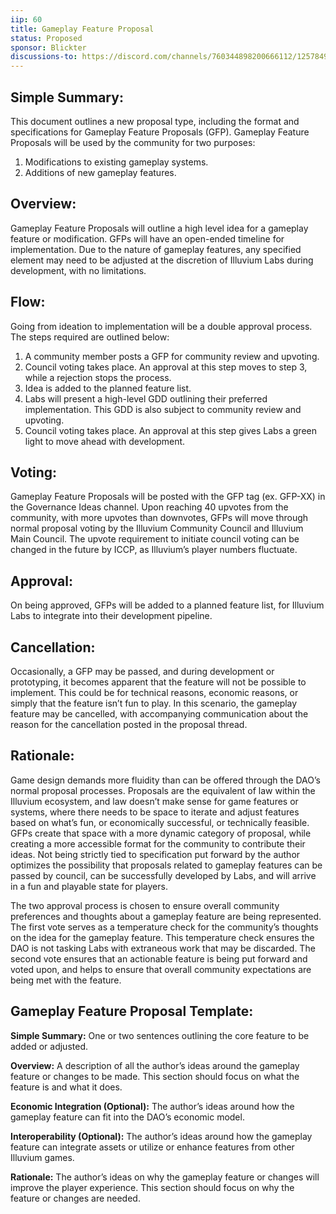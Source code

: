 ```yaml
---
iip: 60
title: Gameplay Feature Proposal
status: Proposed
sponsor: Blickter
discussions-to: https://discord.com/channels/760344898200666112/1257849182635425792
---
```


## Simple Summary:
This document outlines a new proposal type, including the format and specifications for Gameplay Feature Proposals (GFP). Gameplay Feature Proposals will be used by the community for two purposes:
1) Modifications to existing gameplay systems.
2) Additions of new gameplay features.

## Overview:
Gameplay Feature Proposals will outline a high level idea for a gameplay feature or modification. GFPs will have an open-ended timeline for implementation. Due to the nature of gameplay features, any specified element may need to be adjusted at the discretion of Illuvium Labs during development, with no limitations.

## Flow:
Going from ideation to implementation will be a double approval process. The steps required are outlined below:
1) A community member posts a GFP for community review and upvoting.
2) Council voting takes place. An approval at this step moves to step 3, while a rejection stops the process.
3) Idea is added to the planned feature list.
4) Labs will present a high-level GDD outlining their preferred implementation. This GDD is also subject to community review and upvoting.
5) Council voting takes place. An approval at this step gives Labs a green light to move ahead with development.

## Voting:
Gameplay Feature Proposals will be posted with the GFP tag (ex. GFP-XX) in the Governance Ideas channel. Upon reaching 40 upvotes from the community, with more upvotes than downvotes, GFPs will move through normal proposal voting by the Illuvium Community Council and Illuvium Main Council. The upvote requirement to initiate council voting can be changed in the future by ICCP, as Illuvium’s player numbers fluctuate.

## Approval:
On being approved, GFPs will be added to a planned feature list, for Illuvium Labs to integrate into their development pipeline.

## Cancellation:
Occasionally, a GFP may be passed, and during development or prototyping, it becomes apparent that the feature will not be possible to implement. This could be for technical reasons, economic reasons, or simply that the feature isn’t fun to play. In this scenario, the gameplay feature may be cancelled, with accompanying communication about the reason for the cancellation posted in the proposal thread.

## Rationale:
Game design demands more fluidity than can be offered through the DAO’s normal proposal processes. Proposals are the equivalent of law within the Illuvium ecosystem, and law doesn’t make sense for game features or systems, where there needs to be space to iterate and adjust features based on what’s fun, or economically successful, or technically feasible. GFPs create that space with a more dynamic category of proposal, while creating a more accessible format for the community to contribute their ideas. Not being strictly tied to specification put forward by the author optimizes the possibility that proposals related to gameplay features can be passed by council, can be successfully developed by Labs, and will arrive in a fun and playable state for players.

The two approval process is chosen to ensure overall community preferences and thoughts about a gameplay feature are being represented. The first vote serves as a temperature check for the community’s thoughts on the idea for the gameplay feature. This temperature check ensures the DAO is not tasking Labs with extraneous work that may be discarded. The second vote ensures that an actionable feature is being put forward and voted upon, and helps to ensure that overall community expectations are being met with the feature.

## Gameplay Feature Proposal Template:
**Simple Summary:** One or two sentences outlining the core feature to be added or adjusted.

**Overview:** A description of all the author’s ideas around the gameplay feature or changes to be made. This section should focus on what the feature is and what it does.

**Economic Integration (Optional):** The author’s ideas around how the gameplay feature can fit into the DAO’s economic model.

**Interoperability (Optional):** The author’s ideas around how the gameplay feature can integrate assets or utilize or enhance features from other Illuvium games.

**Rationale:** The author’s ideas on why the gameplay feature or changes will improve the player experience. This section should focus on why the feature or changes are needed.
